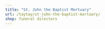 ```yaml
---
title: "St. John the Baptist Mortuary"
url: /taytay/st-john-the-baptist-mortuary/
shop: funeral directors
---
```

